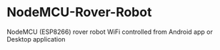 # NodeMCU-Rover-Robot
NodeMCU (ESP8266) rover robot WiFi controlled from Android app or Desktop application
